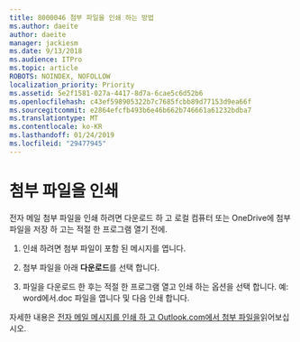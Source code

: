 ```yaml
---
title: 8000046 첨부 파일을 인쇄 하는 방법
ms.author: daeite
author: daeite
manager: jackiesm
ms.date: 9/13/2018
ms.audience: ITPro
ms.topic: article
ROBOTS: NOINDEX, NOFOLLOW
localization_priority: Priority
ms.assetid: 5e2f1581-027a-4417-8d7a-6cae5c6d52b6
ms.openlocfilehash: c43ef598905322b7c7685fcbb89d77153d9ea66f
ms.sourcegitcommit: e2864efcfb493b6e46b662b746661a61232bdba7
ms.translationtype: MT
ms.contentlocale: ko-KR
ms.lasthandoff: 01/24/2019
ms.locfileid: "29477945"
---
```

# <a name="print-an-attachment"></a>첨부 파일을 인쇄

전자 메일 첨부 파일을 인쇄 하려면 다운로드 하 고 로컬 컴퓨터 또는 OneDrive에 첨부 파일을 저장 하 고는 적절 한 프로그램 열기 전에.
  
1. 인쇄 하려면 첨부 파일이 포함 된 메시지를 엽니다.
    
2. 첨부 파일을 아래 **다운로드**를 선택 합니다. 
    
3. 파일을 다운로드 한 후는 적절 한 프로그램 열고 인쇄 하는 옵션을 선택 합니다. 예: word에서.doc 파일을 엽니다 및 다음 인쇄 합니다.
    
자세한 내용은 [전자 메일 메시지를 인쇄 하 고 Outlook.com에서 첨부 파일을](https://go.microsoft.com/fwlink/?linkid=2021110&amp;clcid=0x409)읽어보십시오.
  

